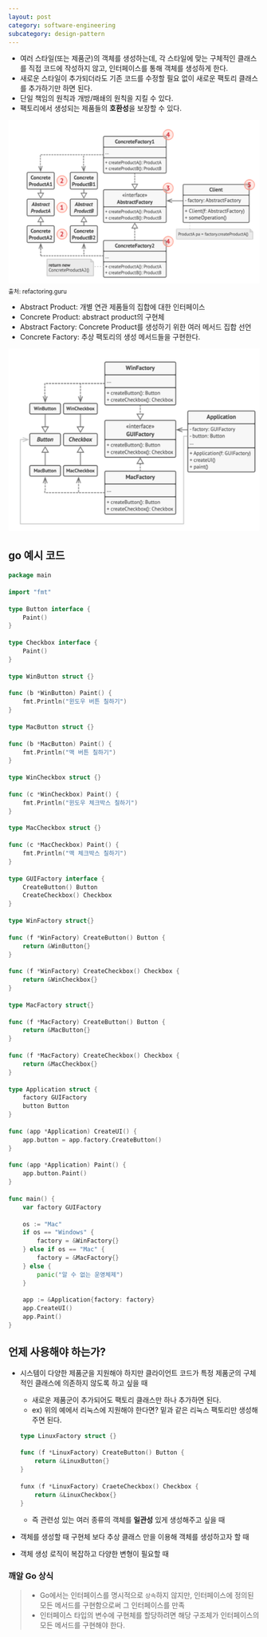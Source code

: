 ```yaml
---
layout: post
category: software-engineering
subcategory: design-pattern
---
```


- 여러 스타일(또는 제품군)의 객체를 생성하는데, 각 스타일에 맞는 구체적인 클래스를 직접 코드에 작성하지 않고, 인터페이스를 통해 객체를 생성하게 한다.
- 새로운 스타일이 추가되더라도 기존 코드를 수정할 필요 없이 새로운 팩토리 클래스를 추가하기만 하면 된다.
- 단일 책임의 원칙과 개방/패쇄의 원칙을 지킬 수 있다.
- 팩토리에서 생성되는 제품들의 **호환성**을 보장할 수 있다.

![alt text](/assets/images/design-pattern/image/2/image.png)
<sub>출처: refactoring.guru</sub>

- Abstract Product: 개별 연관 제품들의 집합에 대한 인터페이스 
- Concrete Product: abstract product의 구현체
- Abstract Factory: Concrete Product를 생성하기 위한 여러 메서드 집합 선언
- Concrete Factory: 추상 팩토리의 생성 메서드들을 구현한다.

![alt text](/assets/images/design-pattern/image/2/image-1.png)

## go 예시 코드

```go
package main

import "fmt"

type Button interface {
    Paint()
}

type Checkbox interface {
    Paint()
}

type WinButton struct {}

func (b *WinButton) Paint() {
    fmt.Println("윈도우 버튼 칠하기")
}

type MacButton struct {}

func (b *MacButton) Paint() {
    fmt.Println("맥 버튼 칠하기")
}

type WinCheckbox struct {}

func (c *WinCheckbox) Paint() {
    fmt.Println("윈도우 체크박스 칠하기")
}

type MacCheckbox struct {}

func (c *MacCheckbox) Paint() {
    fmt.Println("맥 체크박스 칠하기")
}

type GUIFactory interface {
    CreateButton() Button
    CreateCheckbox() Checkbox
}

type WinFactory struct{}

func (f *WinFactory) CreateButton() Button {
    return &WinButton{}
}

func (f *WinFactory) CreateCheckbox() Checkbox {
    return &WinCheckbox{}
}

type MacFactory struct{}

func (f *MacFactory) CreateButton() Button {
    return &MacButton{}
}

func (f *MacFactory) CreateCheckbox() Checkbox {
    return &MacCheckbox{}
}

type Application struct {
    factory GUIFactory
    button Button
}

func (app *Application) CreateUI() {
    app.button = app.factory.CreateButton()
}

func (app *Application) Paint() {
    app.button.Paint()
}

func main() {
    var factory GUIFactory

    os := "Mac"
    if os == "Windows" {
        factory = &WinFactory{}
    } else if os == "Mac" {
        factory = &MacFactory{}
    } else {
        panic("알 수 없는 운영체제")
    }

    app := &Application{factory: factory}
    app.CreateUI()
    app.Paint()
}
```

## 언제 사용해야 하는가?

- 시스템이 다양한 제품군을 지원해야 하지만 클라이언트 코드가 특정 제품군의 구체적인 클래스에 의존하지 않도록 하고 싶을 때
    - 새로운 제품군이 추가되어도 팩토리 클래스만 하나 추가하면 된다.
    - ex) 위의 예에서 리눅스에 지원해야 한다면? 밑과 같은 리눅스 팩토리만 생성해주면 된다.

    ```go
    type LinuxFactory struct {}

    func (f *LinuxFactory) CreateButton() Button {
        return &LinuxButton{}
    }

    funx (f *LinuxFactory) CraeteCheckbox() Checkbox {
        return &LinuxCheckbox{}
    }
    ```

    - 즉 관련성 있는 여러 종류의 객체를 **일관성** 있게 생성해주고 싶을 때

- 객체를 생성할 때 구현체 보다 추상 클래스 만을 이용해 객체를 생성하고자 할 때
- 객체 생성 로직이 복잡하고 다양한 변형이 필요할 때

### 깨알 Go 상식

> - Go에서는 인터페이스를 명시적으로 `상속`하지 않지만, 인터페이스에 정의된 모든 메서드를 구현함으로써 그 인터페이스를 만족
> - 인터페이스 타입의 변수에 구현체를 할당하려면 해당 구조체가 인터페이스의 모든 메서드를 구현해야 한다.